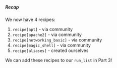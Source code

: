 ##### Recap
We now have 4 recipes:

  1. `recipe[apt]` - via community
  1. `recipe[apache2]` - via community
  1. `recipe[networking_basic]` - via community
  1. `recipe[magic_shell]` - via community
  1. `recipe[aliases]` - created ourselves

We can add these recipes to our `run_list` in Part 3!
